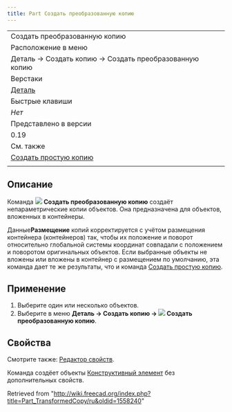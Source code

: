 ```yaml
---
title: Part Создать преобразованную копию
---
```

|  |
| --- |
| Создать преобразованную копию |
| Расположение в меню |
| Деталь → Создать копию → Создать преобразованную копию |
| Верстаки |
| [Деталь](/Part_Workbench/ru "Part Workbench/ru") |
| Быстрые клавиши |
| *Нет* |
| Представлено в версии |
| 0.19 |
| См. также |
| [Создать простую копию](/Part_SimpleCopy/ru "Part SimpleCopy/ru") |
|  |

## Описание

Команда ![](/images/Part_TransformedCopy.svg) **Создать преобразованную копию** создаёт непараметрические копии объектов. Она предназначена для объектов, вложенных в контейнеры.

Данные**Размещение** копий корректируется с учётом размещения контейнера (контейнеров) так, чтобы их положение и поворот относительно глобальной системы координат совпадали с положением и поворотом оригинальных объектов. Если выбранные объекты не вложены или вложены в контейнер с размещением по умолчанию, эта команда дает те же результаты, что и команда [Создать простую копию](/Part_SimpleCopy/ru "Part SimpleCopy/ru").

## Применение

1. Выберите один или несколько объектов.
2. Выберите в меню **Деталь → Создать копию → ![](/images/Part_TransformedCopy.svg) Создать преобразованную копию**.

## Свойства

Смотрите также: [Редактор свойств](/Property_editor/ru "Property editor/ru").

Команда создёет объекты [Конструктивный элемент](/Part_Feature/ru "Part Feature/ru") без дополнительных свойств.

Retrieved from "<http://wiki.freecad.org/index.php?title=Part_TransformedCopy/ru&oldid=1558240>"